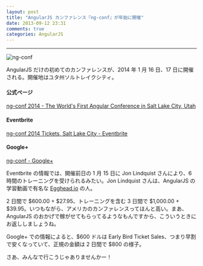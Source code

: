 ```yaml
---
layout: post
title: "AngularJS カンファレンス『ng-conf』が年始に開催"
date: 2013-09-12 23:31
comments: true
categories: AngularJS
---
```


---

![ng-conf](http://www.ng-conf.org/images/ng-conf.svg)

AngularJS だけの初めてのカンファレンスが、2014 年 1 月 16 日、17 日に開催される。開催地はユタ州ソルトレイクシティ。

<!-- more -->

#### 公式ページ
[ng-conf 2014 - The World's First Angular Conference in Salt Lake City, Utah](http://www.ng-conf.org/)

#### Eventbrite
[ng-conf 2014 Tickets, Salt Lake City - Eventbrite](http://ng-conf-slc-2014.eventbrite.com)

#### Google+
[ng-conf - Google+](https://plus.google.com/101125427377197999853/posts)

Eventbrite の情報では、開催前日の 1 月 15 日に Jon Lindquist さんにより、6 時間のトレーニングを受けられるみたい。Jon Lindquist さんは、AngularJS の学習動画で有名な [Egghead.io](http://egghead.io) の人。

2 日間で $600.00 + $27.95、トレーニングを含む 3 日間で $1,000.00 + $39.95。いつもながら、アメリカのカンファレンスってほんと高い。まあ、AngularJS のおかげで稼がせてもらってるようなもんですから、こういうときにお返ししましょうね。

Google+ での情報によると、$600 ドルは Early Bird Ticket Sales、つまり早割で安くなっていて、正規の金額は 2 日間で $800 の様子。

さあ、みんなで行こうじゃありませんかー！